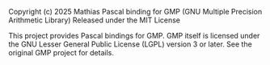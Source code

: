 Copyright (c) 2025 Mathias
Pascal binding for GMP (GNU Multiple Precision Arithmetic Library)
Released under the MIT License

This project provides Pascal bindings for GMP.
GMP itself is licensed under the GNU Lesser General Public License (LGPL) version 3 or later.
See the original GMP project for details.
